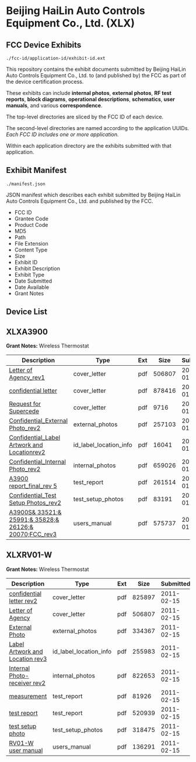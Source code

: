 # Beijing HaiLin Auto Controls Equipment Co., Ltd. (XLX)
## FCC Device Exhibits

```
./fcc-id/application-id/exhibit-id.ext
```

This repository contains the exhibit documents submitted by Beijing HaiLin Auto Controls Equipment Co., Ltd. to (and published by) the FCC as part of the device certification process.

These exhibits can include **internal photos**, **external photos**, **RF test reports**, **block diagrams**, **operational descriptions**, **schematics**, **user manuals**, and various **correspondence**.

The top-level directories are sliced by the FCC ID of each device.

The second-level directories are named according to the application UUIDs. *Each FCC ID includes one or more application.*

Within each application directory are the exhibits submitted with that application. 

## Exhibit Manifest

```
./manifest.json
```

JSON manifest which describes each exhibit submitted by Beijing HaiLin Auto Controls Equipment Co., Ltd. and published by the FCC.

- FCC ID
- Grantee Code
- Product Code
- MD5
- Path
- File Extension
- Content Type
- Size
- Exhibit ID
- Exhibit Description
- Exhibit Type
- Date Submitted
- Date Available
- Grant Notes

## Device List
## XLXA3900
**Grant Notes:** Wireless Thermostat

| Description | Type | Ext | Size | Submitted | Available |
| ----------- | ---- | --- | ---- | --------- | --------- |
| [Letter of Agency_rev1](XLXA3900/dd378292af66aaaec2b40a3f790b61ff/1402557.pdf) | cover_letter | pdf | 506807 | 2011-01-11 | 2011-01-12 |
| [confidential letter](XLXA3900/dd378292af66aaaec2b40a3f790b61ff/1402558.pdf) | cover_letter | pdf | 878416 | 2011-01-11 | 2011-01-12 |
| [Request for Supercede](XLXA3900/dd378292af66aaaec2b40a3f790b61ff/1411493.pdf) | cover_letter | pdf | 9716 | 2011-01-30 | 2011-01-12 |
| [Confidential_External Photo_rev2](XLXA3900/dd378292af66aaaec2b40a3f790b61ff/1402559.pdf) | external_photos | pdf | 257103 | 2011-01-11 | 2011-01-12 |
| [Confidential_Label Artwork and Locationrev2](XLXA3900/dd378292af66aaaec2b40a3f790b61ff/1402560.pdf) | id_label_location_info | pdf | 16041 | 2011-01-11 | 2011-01-12 |
| [Confidential_Internal Photo_rev2](XLXA3900/dd378292af66aaaec2b40a3f790b61ff/1402561.pdf) | internal_photos | pdf | 659026 | 2011-01-11 | 2011-01-12 |
| [A3900 report_final_rev 5](XLXA3900/dd378292af66aaaec2b40a3f790b61ff/1411494.pdf) | test_report | pdf | 261514 | 2011-01-30 | 2011-01-12 |
| [Confidential_Test Setup Photos_rev2](XLXA3900/dd378292af66aaaec2b40a3f790b61ff/1402565.pdf) | test_setup_photos | pdf | 83191 | 2011-01-11 | 2011-01-12 |
| [A3900S& 33521;& 25991;& 35828;& 26126;& 20070;FCC_rev3](XLXA3900/dd378292af66aaaec2b40a3f790b61ff/1402566.pdf) | users_manual | pdf | 575737 | 2011-01-11 | 2011-01-12 |
## XLXRV01-W
**Grant Notes:** Wireless Thermostat

| Description | Type | Ext | Size | Submitted | Available |
| ----------- | ---- | --- | ---- | --------- | --------- |
| [confidential letter rev2](XLXRV01-W/0e207ccbb92189ade91ae595269b09d2/1416880.pdf) | cover_letter | pdf | 825897 | 2011-02-15 | 2011-02-21 |
| [Letter of Agency](XLXRV01-W/0e207ccbb92189ade91ae595269b09d2/1402557.pdf) | cover_letter | pdf | 506807 | 2011-02-15 | 2011-02-21 |
| [External Photo](XLXRV01-W/0e207ccbb92189ade91ae595269b09d2/1416882.pdf) | external_photos | pdf | 334367 | 2011-02-15 | 2011-02-21 |
| [Label Artwork and Location rev3](XLXRV01-W/0e207ccbb92189ade91ae595269b09d2/1416883.pdf) | id_label_location_info | pdf | 255983 | 2011-02-15 | 2011-02-21 |
| [Internal Photo-receiver rev2](XLXRV01-W/0e207ccbb92189ade91ae595269b09d2/1416884.pdf) | internal_photos | pdf | 822653 | 2011-02-15 | 2011-02-21 |
| [measurement](XLXRV01-W/0e207ccbb92189ade91ae595269b09d2/1416888.pdf) | test_report | pdf | 81926 | 2011-02-15 | 2011-02-21 |
| [test report](XLXRV01-W/0e207ccbb92189ade91ae595269b09d2/1416889.pdf) | test_report | pdf | 520939 | 2011-02-15 | 2011-02-21 |
| [test setup photo](XLXRV01-W/0e207ccbb92189ade91ae595269b09d2/1416890.pdf) | test_setup_photos | pdf | 318475 | 2011-02-15 | 2011-02-21 |
| [RV01-W user manual](XLXRV01-W/0e207ccbb92189ade91ae595269b09d2/1416891.pdf) | users_manual | pdf | 136291 | 2011-02-15 | 2011-02-21 |
